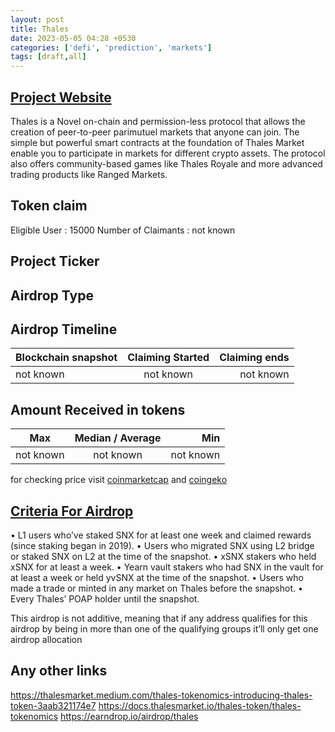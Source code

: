 ```yaml
---
layout: post
title: Thales
date: 2023-05-05 04:28 +0530
categories: ['defi', 'prediction', 'markets']
tags: [draft,all]
---
```





## [Project Website](https://thalesmarket.io/)

Thales is a Novel on-chain and permission-less protocol that allows the creation of peer-to-peer parimutuel markets that anyone can join. The simple but powerful smart contracts at the foundation of Thales Market enable you to participate in markets for different crypto assets. The protocol also offers community-based games like Thales Royale and more advanced trading products like Ranged Markets.

## Token claim

Eligible User : 15000
Number of Claimants : not known

## Project Ticker

## Airdrop Type

## Airdrop Timeline

| Blockchain snapshot     | Claiming Started           | Claiming ends    |
| ----------------------- |:--------------------------:| ----------------:|
|       not known         |        not known           |   not known      |

## Amount Received in tokens

| Max        |    Median / Average  |       Min    |
| ---------- |:--------------------:| ------------:|
| not known  |     not known        |  not known   |

for checking price visit [coinmarketcap](https://coinmarketcap.com/currencies/) and [coingeko](https://www.coingecko.com/en/coins/)

## [Criteria For Airdrop](https://thalesmarket.medium.com/thales-tokenomics-introducing-thales-token-3aab321174e7)

• L1 users who’ve staked SNX for at least one week and claimed rewards (since staking began in 2019).
• Users who migrated SNX using L2 bridge or staked SNX on L2 at the time of the snapshot.
• xSNX stakers who held xSNX for at least a week.
• Yearn vault stakers who had SNX in the vault for at least a week or held yvSNX at the time of the snapshot.
• Users who made a trade or minted in any market on Thales before the snapshot.
• Every Thales’ POAP holder until the snapshot.

This airdrop is not additive, meaning that if any address qualifies for this airdrop by being in more than one of the qualifying groups it’ll only get one airdrop allocation

## Any other links

<https://thalesmarket.medium.com/thales-tokenomics-introducing-thales-token-3aab321174e7>
<https://docs.thalesmarket.io/thales-token/thales-tokenomics>
<https://earndrop.io/airdrop/thales>
